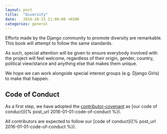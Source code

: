 ```yaml
---
layout: post
title:  "Diversity"
date:   2016-10-15 11:00:00 +0200
categories: general
---
```


Efforts made by the Django community to promote diversity are remarkable. This book will attempt to follow the same standards.

As such, special attention will be given to ensure everybody involved with the project will feel welcome, regardless of their origin, gender, country, political view/stance and anything else that makes them unique.

We hope we can work alongside special interest groups (e.g. Django Girls) to make that happen.


## Code of Conduct

As a first step, we have adopted the [contributor-covenant](http://contributor-covenant.org/) as [our code of conduct]({% post_url 2016-01-01-code-of-conduct %}).

All contributors are expected to follow our [code of conduct]({% post_url 2016-01-01-code-of-conduct %}).
